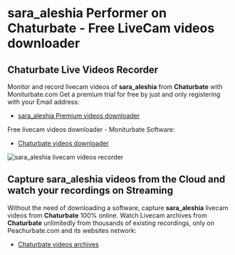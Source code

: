 # sara_aleshia Performer on Chaturbate - Free LiveCam videos downloader

## Chaturbate Live Videos Recorder

Monitor and record livecam videos of **sara_aleshia** from **Chaturbate** with Moniturbate.com
Get a premium trial for free by just and only registering with your Email address:
* [sara_aleshia Premium videos downloader](https://moniturbate.com/request-demo-licence-key.html)

Free livecam videos downloader - Moniturbate Software:
* [Chaturbate videos downloader](https://moniturbate.com/moniturbate-download-software.html)

![sara_aleshia livecam videos recorder](https://peachurnet.com/templates/moniturbate-software.png)


## Capture sara_aleshia videos from the Cloud and watch your recordings on Streaming

Without the need of downloading a software, capture **sara_aleshia** livecam videos from **Chaturbate** 100% online.
Watch Livecam archives from **Chaturbate** unlimitedly from thousands of existing recordings, only on Peachurbate.com and its websites network:
* [Chaturbate videos archives](https://peachurnet.com/)